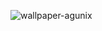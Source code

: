 ![wallpaper-agunix](https://github.com/Efeisot/agunix-wallpaper/assets/104940108/8093ffe3-702b-472e-8cde-956026e3082d)
